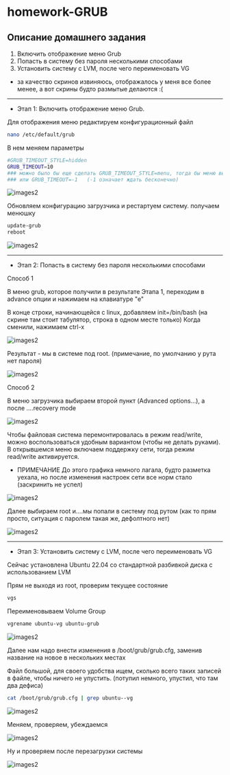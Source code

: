# homework-GRUB

Описание домашнего задания
---
1. Включить отображение меню Grub
2. Попасть в систему без пароля несколькими способами
3. Установить систему с LVM, после чего переименовать VG

* за качество скринов извиняюсь, отображалось у меня все более менее, а вот скрины будто размытые делаются :(
---
- Этап 1: Включить отображение меню Grub.

Для отображения меню редактируем конфигурационный файл
```bash
nano /etc/default/grub
```
В нем меняем параметры
```bash
#GRUB_TIMEOUT_STYLE=hidden
GRUB_TIMEOUT=10
### можно было бы еще сделать GRUB_TIMEOUT_STYLE=menu, тогда бы меню вылезало и ожидало
### или GRUB_TIMEOUT=-1   (-1 означает ждать бесконечно)
```

![images2](./images/grub_1.png)


Обновляем конфигурацию загрузчика и рестартуем систему. получаем менюшку

```bash
update-grub
reboot
```

![images2](./images/grub_2.png)

---
- Этап 2: Попасть в систему без пароля несколькими способами

Способ 1

В меню grub, которое получили в результате Этапа 1, переходим в advance опции и нажимаем на клавиатуре "е"

В конце строки, начинающейся с linux, добавляем init=/bin/bash (на скрине там стоит табулятор, строка в одном месте только)
Когда сменили, нажимаем сtrl-x

![images2](./images/grub_4.png)

Результат - мы в системе под root. (примечание, по умолчанию у рута нет пароля)

![images2](./images/grub_5.png)

Способ 2

В меню загрузчика выбираем второй пункт (Advanced options…), а после ....recovery mode

![images2](./images/grub_6.png)

Чтобы файловая система перемонтировалась в режим read/write, можно воспользоваться удобным вариантом (чтобы не делать руками).
В открывшемся меню включаем поддержку сети, тогда режим read/write активируется.
* ПРИМЕЧАНИЕ До этого графика немного лагала, будто разметка уехала, но после изменения настроек сети все норм стало (заскринить не успел)

![images2](./images/grub_7.png)


Далее выбираем root и....мы попали в систему под рутом (как то прям просто, ситуация с паролем такая же, дефолтного нет)

![images2](./images/grub_8.png)

---
- Этап 3: Установить систему с LVM, после чего переименовать VG

Сейчас установлена Ubuntu 22.04 со стандартной разбивкой диска с использованием  LVM

Прям не выходя из root, проверим текущее состояние

```bash
vgs
```

Переименовываем Volume Group

```bash
vgrename ubuntu-vg ubuntu-grub
```

![images2](./images/grub_9.png)


Далее нам надо внести изменения в /boot/grub/grub.cfg, заменив название на новое в нескольких местах

Файл большой, для своего удобства ищем, сколько всего таких записей в файле, чтобы ничего не упустить. (потупил немного, упустил, что там два дефиса) 

```bash
cat /boot/grub/grub.cfg | grep ubuntu--vg
```

![images2](./images/grub_10.png)

Меняем, проверяем, убеждаемся

![images2](./images/grub_11.png)


Ну и проверяем после перезагрузки системы

![images2](./images/grub_12.png)








